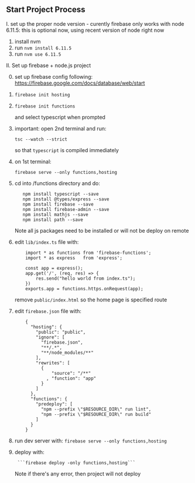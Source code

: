 ## Start Project Process ##

I. set up the proper node version - curently firebase only works with node 6.11.5: this is optional now, using recent version of node right now

1. install nvm 
2. run `nvm install 6.11.5`
3. run `nvm use 6.11.5`

II. Set up firebase + node.js project

0. set up firebase config following: https://firebase.google.com/docs/database/web/start

1. ```firebase init hosting```

2. ```firebase init functions```

   and select typescript when prompted

3. important: open 2nd terminal and run:

	```tsc --watch --strict```

	so that ```typescript``` is compiled immediately

4. on 1st terminal:

	```firebase serve --only functions,hosting```

5. 	cd into /functions directory and do:

	```npm install express --save
	   npm install typescript --save
	   npm install @types/express --save
	   npm install firebase --save
	   npm install firebase-admin --save
	   npm install mathjs --save
	   npm install path --save
	```

	Note all js packages need to be installed or will not be deploy on remote


6. edit `lib/index.ts` file with:

	```
		import * as functions from 'firebase-functions';
		import * as express   from 'express';
	```
	```
		const app = express();
		app.get('/', (req, res) => {
			res.send("hello world from index.ts");
		})		
		exports.app = functions.https.onRequest(app);
	```

	remove `public/index.html` so the home page is specified route

7. edit `firebase.json` file with:

	```		
		{
		  "hosting": {
		    "public": "public",
		    "ignore": [
		      "firebase.json",
		      "**/.*",
		      "**/node_modules/**"
		    ],
		    "rewrites": [
		      {
		          "source": "/**"
		        , "function": "app"
		      }
		    ]
		  },
		  "functions": {
		    "predeploy": [
		      "npm --prefix \"$RESOURCE_DIR\" run lint",
		      "npm --prefix \"$RESOURCE_DIR\" run build"
		    ]
		  }
		}
	```		


8. run dev server with: ```firebase serve --only functions,hosting```

9. deploy with: 
		
		```firebase deploy -only functions,hosting```

	Note if there's any error, then project will not deploy

